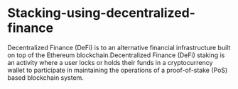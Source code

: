 # Stacking-using-decentralized-finance
Decentralized Finance (DeFi) is to an alternative financial infrastructure built on  top of the Ethereum blockchain.Decentralized Finance (DeFi) staking is an activity where a user locks or holds  their funds in a cryptocurrency wallet to participate in maintaining the operations  of a proof-of-stake (PoS) based blockchain system.
